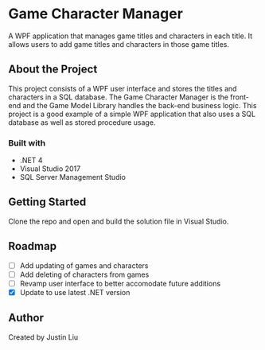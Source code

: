 # Game Character Manager

A WPF application that manages game titles and characters in each title.
It allows users to add game titles and characters in those game titles.

## About the Project

This project consists of a WPF user interface and stores the titles and characters in a SQL database.
The Game Character Manager is the front-end and the Game Model Library handles the back-end business logic.
This project is a good example of a simple WPF application that also uses a SQL database as well as stored procedure usage.

### Built with

* .NET 4
* Visual Studio 2017
* SQL Server Management Studio

## Getting Started

Clone the repo and open and build the solution file in Visual Studio.

## Roadmap
- [ ] Add updating of games and characters
- [ ] Add deleting of characters from games
- [ ] Revamp user interface to better accomodate future additions
- [x] Update to use latest .NET version

## Author
Created by Justin Liu
